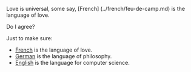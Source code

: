 Love is universal, some say, [French] (../french/feu-de-camp.md) is the language of love. 

Do I agree?

Just to make sure:
- [French](../french/feu-de-camp.md) is the language of love.
- [German](../german/ruderboot.md) is the language of philosophy.
- [English](../english/marshmallow.md) is the language for computer science.
